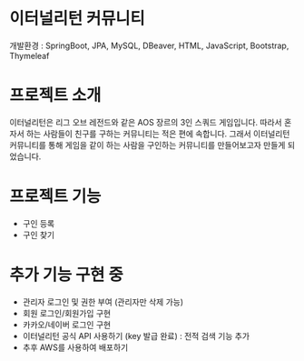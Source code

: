 # 이터널리턴 커뮤니티
개발환경 : SpringBoot, JPA, MySQL, DBeaver, HTML, JavaScript, Bootstrap, Thymeleaf

# 프로젝트 소개
이터널리턴은 리그 오브 레전드와 같은 AOS 장르의 3인 스쿼드 게임입니다. 따라서 혼자서 하는 사람들이 친구를 구하는 커뮤니티는 적은 편에 속합니다.
그래서 이터널리턴 커뮤니티를 통해 게임을 같이 하는 사람을 구인하는 커뮤니티를 만들어보고자 만들게 되었습니다.

# 프로젝트 기능
- 구인 등록
- 구인 찾기

# 추가 기능 구현 중
- 관리자 로그인 및 권한 부여 (관리자만 삭제 가능)
- 회원 로그인/회원가입 구현
- 카카오/네이버 로그인 구현
- 이터널리턴 공식 API 사용하기 (key 발급 완료) : 전적 검색 기능 추가
- 추후 AWS를 사용하여 배포하기
